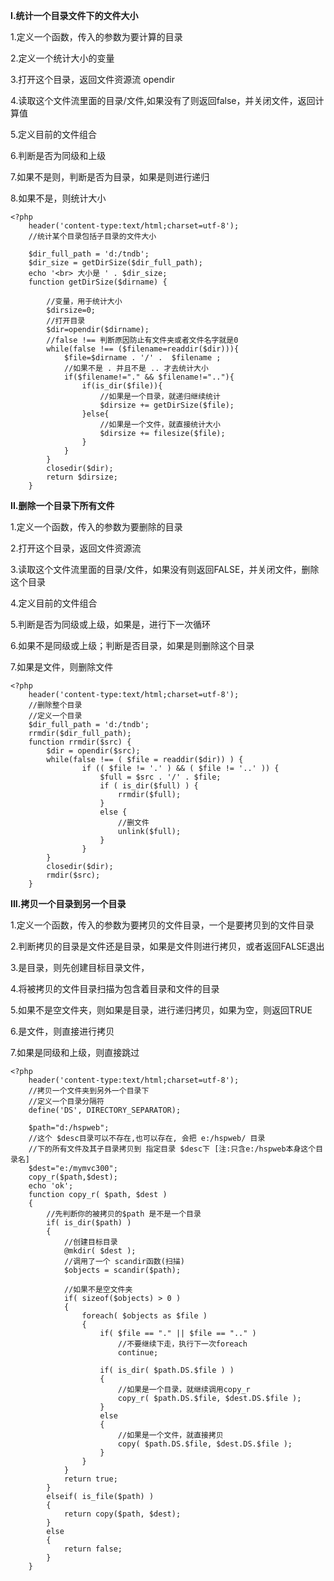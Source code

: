 **I.统计一个目录文件下的文件大小**

1.定义一个函数，传入的参数为要计算的目录

2.定义一个统计大小的变量

3.打开这个目录，返回文件资源流 opendir

4.读取这个文件流里面的目录/文件,如果没有了则返回false，并关闭文件，返回计算值

5.定义目前的文件组合

6.判断是否为同级和上级

7.如果不是则，判断是否为目录，如果是则进行递归

8.如果不是，则统计大小

```
<?php
	header('content-type:text/html;charset=utf-8');
	//统计某个目录包括子目录的文件大小
	
	$dir_full_path = 'd:/tndb';
	$dir_size = getDirSize($dir_full_path);
	echo '<br> 大小是 ' . $dir_size;
	function getDirSize($dirname) {
		
		//变量，用于统计大小
		$dirsize=0;
		//打开目录
		$dir=opendir($dirname);
		//false !== 判断原因防止有文件夹或者文件名字就是0
		while(false !== ($filename=readdir($dir))){
			$file=$dirname . '/' .  $filename ;
			//如果不是 . 并且不是 .. 才去统计大小
			if($filename!="." && $filename!=".."){
				if(is_dir($file)){
					//如果是一个目录，就递归继续统计
					$dirsize += getDirSize($file); 
				}else{
					//如果是一个文件，就直接统计大小
					$dirsize += filesize($file);
				}
			}
		}
		closedir($dir);
		return $dirsize;
	}
```

  


**II.删除一个目录下所有文件**

1.定义一个函数，传入的参数为要删除的目录

2.打开这个目录，返回文件资源流 

3.读取这个文件流里面的目录/文件，如果没有则返回FALSE，并关闭文件，删除这个目录

4.定义目前的文件组合

5.判断是否为同级或上级，如果是，进行下一次循环

6.如果不是同级或上级；判断是否目录，如果是则删除这个目录

7.如果是文件，则删除文件

```
<?php
	header('content-type:text/html;charset=utf-8');
	//删除整个目录
	//定义一个目录
	$dir_full_path = 'd:/tndb';
	rrmdir($dir_full_path);
	function rrmdir($src) {
		$dir = opendir($src);
		while(false !== ( $file = readdir($dir)) ) {
				if (( $file != '.' ) && ( $file != '..' )) {
					$full = $src . '/' . $file;
					if ( is_dir($full) ) {
						rrmdir($full);
					}
					else {
						//删文件
						unlink($full);
					}
				}
		}
		closedir($dir);
		rmdir($src);
	}
```

  


**III.拷贝一个目录到另一个目录**

1.定义一个函数，传入的参数为要拷贝的文件目录，一个是要拷贝到的文件目录

2.判断拷贝的目录是文件还是目录，如果是文件则进行拷贝，或者返回FALSE退出

3.是目录，则先创建目标目录文件，

4.将被拷贝的文件目录扫描为包含着目录和文件的目录

5.如果不是空文件夹，则如果是目录，进行递归拷贝，如果为空，则返回TRUE

6.是文件，则直接进行拷贝

7.如果是同级和上级，则直接跳过

```
<?php
	header('content-type:text/html;charset=utf-8');
	//拷贝一个文件夹到另外一个目录下 
	//定义一个目录分隔符
	define('DS', DIRECTORY_SEPARATOR); 
	
	$path="d:/hspweb";
	//这个 $desc目录可以不存在,也可以存在, 会把 e:/hspweb/ 目录
	//下的所有文件及其子目录拷贝到 指定目录 $desc下 [注:只含e:/hspweb本身这个目录名]
	$dest="e:/mymvc300";
	copy_r($path,$dest);
	echo 'ok';
    function copy_r( $path, $dest )
    {
		//先判断你的被拷贝的$path 是不是一个目录
        if( is_dir($path) )
        {
			//创建目标目录
            @mkdir( $dest );
            //调用了一个 scandir函数(扫描)
			$objects = scandir($path);
			
			//如果不是空文件夹
			if( sizeof($objects) > 0 )
            {
                foreach( $objects as $file )
                {
                    if( $file == "." || $file == ".." )
                        //不要继续下走，执行下一次foreach
						continue;
                    
                    if( is_dir( $path.DS.$file ) )
                    {
						//如果是一个目录，就继续调用copy_r
                        copy_r( $path.DS.$file, $dest.DS.$file );
                    }
                    else
                    { 
						//如果是一个文件，就直接拷贝
                        copy( $path.DS.$file, $dest.DS.$file );
                    }
                }
            }
            return true;
        }
        elseif( is_file($path) )
        {
            return copy($path, $dest);
        }
        else
        {
            return false;
        }
    }
```

  


